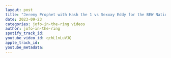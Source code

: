 ```yaml
---
layout: post
title: "Jeremy Prophet with Hash the 1 vs Sexxxy Eddy for the BEW National & Eastern Titles ALC Wrestling"
date: 2023-09-23
categories: jofo-in-the-ring videos
author: jofo-in-the-ring
spotify_track_id: 
youtube_video_id: qchL1nLuVJQ
apple_track_id: 
youtube_metadata: 
---
```

